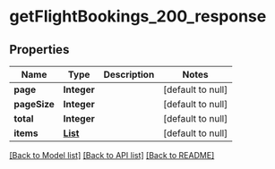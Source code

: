 # getFlightBookings_200_response
## Properties

| Name | Type | Description | Notes |
|------------ | ------------- | ------------- | -------------|
| **page** | **Integer** |  | [default to null] |
| **pageSize** | **Integer** |  | [default to null] |
| **total** | **Integer** |  | [default to null] |
| **items** | [**List**](Flight.md) |  | [default to null] |

[[Back to Model list]](../README.md#documentation-for-models) [[Back to API list]](../README.md#documentation-for-api-endpoints) [[Back to README]](../README.md)

